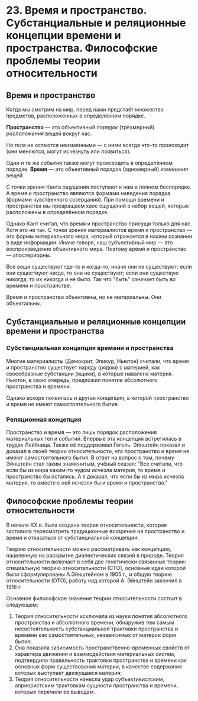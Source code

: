 # 23. Время и пространство. Субстанциальные и реляционные концепции времени и пространства. Философские проблемы теории относительности

## Время и пространство

Когда мы смотрим на мир, перед нами предстаёт множество предметов, расположенных в определённом порядке.

__Пространство__ — это объективный _порядок_ (трёхмерный) _расположения_ вещей вокруг нас.

Но тела не остаются неизменными — с ними всегда что-то происходит (они меняются, могут исчезнуть или появиться).

Одни и те же события также могут происходить в определённом порядке.
__Время__ — это объективный _порядок_ (одномерный) _изменения_ вещей.

С точки зрения Канта ощущения поступают к нам в полном беспорядке.
А время и пространство являются формами наведения порядка (формами чувственного созерцания).
При помощи времени и пространства мы превращаем хаос ощущений в набор вещей, которые расположены в определённом порядке.

Однако Кант считал, что время и пространство присущи только для нас.
Хотя это не так.
С точки зрения материалистов время и пространство — это формы материального мира, который отражается в нашем сознании в виде информации.
Иначе говоря, наш субъективный мир — это воспроизведение объективного мира.
Поэтому время и пространство — апостериорны.

Все вещи существуют где-то и когда-то; иначе они не существуют: если они существуют нигде, то они не существуют; если они существую никогда, то их никогда и не было.
Так что "быть" означает быть во времени и пространстве.

Время и пространство объективны, но не материальны.
Они объектальны.


## Субстанциальные и реляционные концепции времени и пространства

### Субстанциальная концепция времени и пространства

Многие материалисты (Демокрит, Эпикур, Ньютон) считали, что время и пространство существует наряду (рядом) с материей, как своеобразные субстанции (ящики), в которые навалена материя.
Ньютон, в свою очередь, предложил понятие абсолютного пространства и времени.

Однако вскоре появилась и другая концепция, в которой пространство и время не имеют самостоятельного бытия.

### Реляционная концепция

Пространство и время — это лишь порядок расположения материальных тел и событий.
Впервые эта концепция встретилась в трудах Лейбница.
Также её поддерживал Гегель.
Эйнштейн показал и доказал в своей теории относительности, что пространство и время не имеют самостоятельного бытия.
В ответ на вопрос о том, почему Эйнштейн стал таким знаменитым, учёный сказал: "Все считали, что если бы из мира каким-то чудом исчезла материя, то время и пространство бы остались. А я доказал, что если бы из мира исчезла материя, то вместе с ней исчезли бы и время и пространство."


## Философские проблемы теории относительности

В начале XX в. была создана теория относительности, которая заставила пересмотреть традиционные воззрения на пространство и время и отказаться от субстанциальной концепции.

Теорию относительности можно рассматривать как концепцию, нацеленную на раскрытие диалектических связей в природе. Теория относительности включает в себя две генетически связанные теории: специальную теорию относительности (СТО), основные идеи которой были сформулированы А.Эйнштейном в 1905 г., и общую теорию относительности (ОТО), работу над которой А. Эйнштейн закончил в 1916 г.

Основное философское значение теории относительности состоит в следующем:

1. Теория относительности исключала из науки понятия абсолютного пространства и абсолютного времени, обнаружив тем самым несостоятельность субстанциальной трактовки пространства и времени как самостоятельных, независимых от материи форм бытия;
2. Она показала зависимость пространственно-временных свойств от характера движения и взаимодействия материальных систем, подтвердила правильность трактовки пространства и времени как основных форм существования материи, в качестве содержания которых выступает движущаяся материя;
3. Теория относительности нанесла удар субъективистским, априористским трактовкам сущности пространства и времени, которые перечили ее выводам.